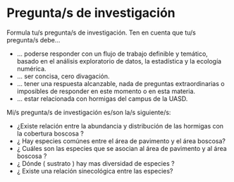 # Pregunta/s de investigación

Formula tu/s pregunta/s de investigación. Ten en cuenta que tu/s pregunta/s debe...

* ... poderse responder con un flujo de trabajo definible y temático, basado en el análisis exploratorio de datos, la estadística y la ecología numérica.
* ... ser concisa, cero divagación.
* ... tener una respuesta alcanzable, nada de preguntas extraordinarias o imposibles de responder en este momento o en esta materia.
* ... estar relacionada con hormigas del campus de la UASD.

Mi/s pregunta/s de investigación es/son la/s siguiente/s:

* ¿Existe relación entre la abundancia y distribución de las hormigas con la cobertura boscosa ?
* ¿ Hay especies comúnes entre el área de pavimento y el área boscosa?
* ¿ Cuáles son las especies que se asocian al área de pavimento y al área boscosa ?
* ¿ Dónde  ( sustrato ) hay mas diversidad de especies ?
* ¿ Existe una relación sinecológica entre las especies? 
